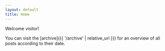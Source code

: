 ```yaml
---
layout: default
title: Home
---
```


Welcome visitor!

You can visit the [archive]({{ '/archive' | relative_url }}) for an overview of all posts according to their date.